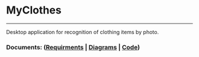 # MyClothes
____
Desktop application for recognition of clothing items by photo.
### Documents: ([Requirments](https://github.com/widbnudb/MyClothes/blob/master/Documents/Requirments.md) | [Diagrams](https://github.com/widbnudb/MyClothes/blob/master/Documents/Diagrams/Diagrams.md) | [Code]())
             


